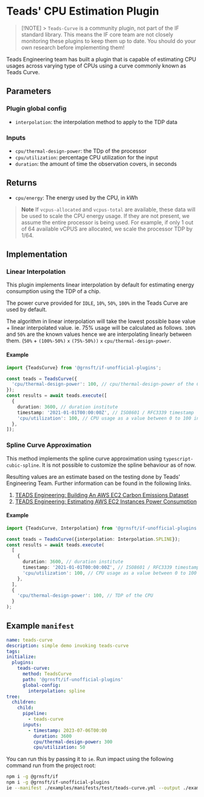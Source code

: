 # Teads' CPU Estimation Plugin

> [!NOTE] > `Teads-Curve` is a community plugin, not part of the IF standard library. This means the IF core team are not closely monitoring these plugins to keep them up to date. You should do your own research before implementing them!

Teads Engineering team has built a plugin that is capable of estimating CPU usages across varying type of CPUs using a curve commonly known as Teads Curve.

## Parameters

### Plugin global config

- `interpolation`: the interpolation method to apply to the TDP data

### Inputs

- `cpu/thermal-design-power`: the TDp of the processor
- `cpu/utilization`: percentage CPU utilization for the input
- `duration`: the amount of time the observation covers, in seconds

## Returns

- `cpu/energy`: The energy used by the CPU, in kWh

> **Note** If `vcpus-allocated` and `vcpus-total` are available, these data will be used to scale the CPU energy usage. If they are not present, we assume the entire processor is being used. For example, if only 1 out of 64 available vCPUS are allocated, we scale the processor TDP by 1/64.

## Implementation

### Linear Interpolation

This plugin implements linear interpolation by default for estimating energy consumption using the TDP of a chip.

The power curve provided for `IDLE`, `10%`, `50%`, `100%` in the Teads Curve are used by default.

The algorithm in linear interpolation will take the lowest possible base value + linear interpolated value. ie. 75% usage will be calculated as follows.
`100%` and `50%` are the known values hence we are interpolating linearly between them.
(`50%` + `(100%-50%)` `x` `(75%-50%))` `x` `cpu/thermal-design-power`.

#### Example

```typescript
import {TeadsCurve} from '@grnsft/if-unofficial-plugins';

const teads = TeadsCurve({
  'cpu/thermal-design-power': 100, // cpu/thermal-design-power of the CPU
});
const results = await teads.execute([
  {
    duration: 3600, // duration institute
    timestamp: '2021-01-01T00:00:00Z', // ISO8601 / RFC3339 timestamp
    'cpu/utilization': 100, // CPU usage as a value between 0 to 100 in percentage
  },
]);
```

### Spline Curve Approximation

This method implements the spline curve approximation using `typescript-cubic-spline`. It is not possible to customize the spline behaviour as of now.

Resulting values are an estimate based on the testing done by Teads' Engineering Team. Further information can be found in the following links.

1. [TEADS Engineering: Building An AWS EC2 Carbon Emissions Dataset](https://medium.com/teads-engineering/building-an-aws-ec2-carbon-emissions-dataset-3f0fd76c98ac)
2. [TEADS Engineering: Estimating AWS EC2 Instances Power Consumption](https://medium.com/teads-engineering/estimating-aws-ec2-instances-power-consumption-c9745e347959)

#### Example

```typescript
import {TeadsCurve, Interpolation} from '@grnsft/if-unofficial-plugins';

const teads = TeadsCurve({interpolation: Interpolation.SPLINE});
const results = await teads.execute(
  [
    {
      duration: 3600, // duration institute
      timestamp: '2021-01-01T00:00:00Z', // ISO8601 / RFC3339 timestamp
      'cpu/utilization': 100, // CPU usage as a value between 0 to 100 in percentage
    },
  ],
  {
    'cpu/thermal-design-power': 100, // TDP of the CPU
  }
);
```

## Example `manifest`

```yaml
name: teads-curve
description: simple demo invoking teads-curve
tags:
initialize:
  plugins:
    teads-curve:
      method: TeadsCurve
      path: '@grnsft/if-unofficial-plugins'
      global-config:
        interpolation: spline
tree:
  children:
    child:
      pipeline:
        - teads-curve
      inputs:
        - timestamp: 2023-07-06T00:00
          duration: 3600
          cpu/thermal-design-power: 300
          cpu/utilization: 50
```

You can run this by passing it to `ie`. Run impact using the following command run from the project root:

```sh
npm i -g @grnsft/if
npm i -g @grnsft/if-unofficial-plugins
ie --manifest ./examples/manifests/test/teads-curve.yml --output ./examples/outputs/teads-curve.yml
```
